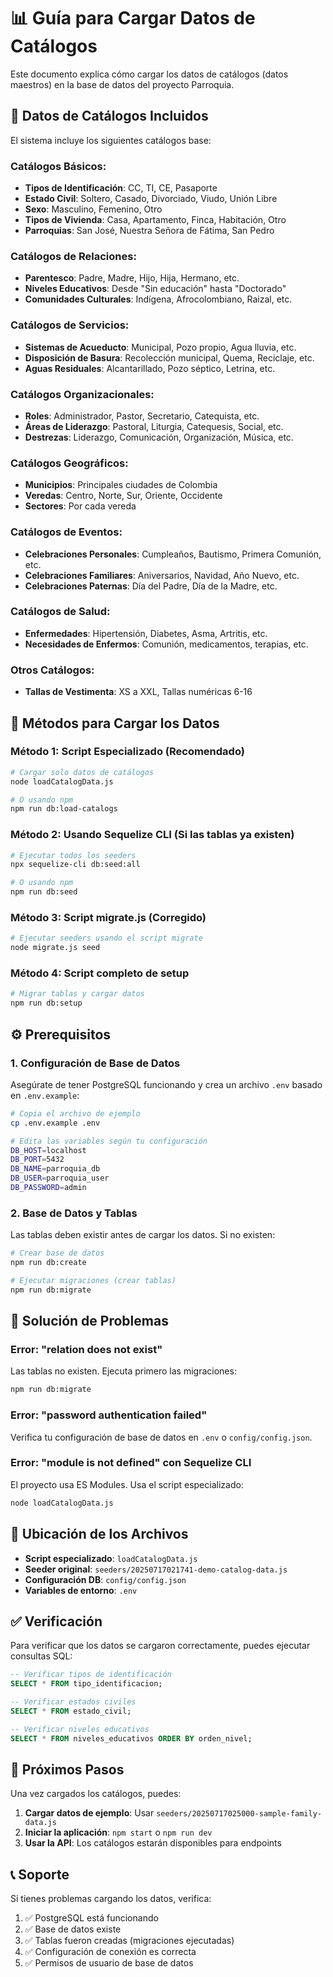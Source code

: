 # 📊 Guía para Cargar Datos de Catálogos

Este documento explica cómo cargar los datos de catálogos (datos maestros) en la base de datos del proyecto Parroquia.

## 🎯 Datos de Catálogos Incluidos

El sistema incluye los siguientes catálogos base:

### **Catálogos Básicos:**
- **Tipos de Identificación**: CC, TI, CE, Pasaporte
- **Estado Civil**: Soltero, Casado, Divorciado, Viudo, Unión Libre
- **Sexo**: Masculino, Femenino, Otro
- **Tipos de Vivienda**: Casa, Apartamento, Finca, Habitación, Otro
- **Parroquias**: San José, Nuestra Señora de Fátima, San Pedro

### **Catálogos de Relaciones:**
- **Parentesco**: Padre, Madre, Hijo, Hija, Hermano, etc.
- **Niveles Educativos**: Desde "Sin educación" hasta "Doctorado"
- **Comunidades Culturales**: Indígena, Afrocolombiano, Raizal, etc.

### **Catálogos de Servicios:**
- **Sistemas de Acueducto**: Municipal, Pozo propio, Agua lluvia, etc.
- **Disposición de Basura**: Recolección municipal, Quema, Reciclaje, etc.
- **Aguas Residuales**: Alcantarillado, Pozo séptico, Letrina, etc.

### **Catálogos Organizacionales:**
- **Roles**: Administrador, Pastor, Secretario, Catequista, etc.
- **Áreas de Liderazgo**: Pastoral, Liturgia, Catequesis, Social, etc.
- **Destrezas**: Liderazgo, Comunicación, Organización, Música, etc.

### **Catálogos Geográficos:**
- **Municipios**: Principales ciudades de Colombia
- **Veredas**: Centro, Norte, Sur, Oriente, Occidente
- **Sectores**: Por cada vereda

### **Catálogos de Eventos:**
- **Celebraciones Personales**: Cumpleaños, Bautismo, Primera Comunión, etc.
- **Celebraciones Familiares**: Aniversarios, Navidad, Año Nuevo, etc.
- **Celebraciones Paternas**: Día del Padre, Día de la Madre, etc.

### **Catálogos de Salud:**
- **Enfermedades**: Hipertensión, Diabetes, Asma, Artritis, etc.
- **Necesidades de Enfermos**: Comunión, medicamentos, terapias, etc.

### **Otros Catálogos:**
- **Tallas de Vestimenta**: XS a XXL, Tallas numéricas 6-16

## 🚀 Métodos para Cargar los Datos

### **Método 1: Script Especializado (Recomendado)**

```bash
# Cargar solo datos de catálogos
node loadCatalogData.js

# O usando npm
npm run db:load-catalogs
```

### **Método 2: Usando Sequelize CLI (Si las tablas ya existen)**

```bash
# Ejecutar todos los seeders
npx sequelize-cli db:seed:all

# O usando npm
npm run db:seed
```

### **Método 3: Script migrate.js (Corregido)**

```bash
# Ejecutar seeders usando el script migrate
node migrate.js seed
```

### **Método 4: Script completo de setup**

```bash
# Migrar tablas y cargar datos
npm run db:setup
```

## ⚙️ Prerequisitos

### **1. Configuración de Base de Datos**

Asegúrate de tener PostgreSQL funcionando y crea un archivo `.env` basado en `.env.example`:

```bash
# Copia el archivo de ejemplo
cp .env.example .env

# Edita las variables según tu configuración
DB_HOST=localhost
DB_PORT=5432
DB_NAME=parroquia_db
DB_USER=parroquia_user
DB_PASSWORD=admin
```

### **2. Base de Datos y Tablas**

Las tablas deben existir antes de cargar los datos. Si no existen:

```bash
# Crear base de datos
npm run db:create

# Ejecutar migraciones (crear tablas)
npm run db:migrate
```

## 🔧 Solución de Problemas

### **Error: "relation does not exist"**
Las tablas no existen. Ejecuta primero las migraciones:
```bash
npm run db:migrate
```

### **Error: "password authentication failed"**
Verifica tu configuración de base de datos en `.env` o `config/config.json`.

### **Error: "module is not defined" con Sequelize CLI**
El proyecto usa ES Modules. Usa el script especializado:
```bash
node loadCatalogData.js
```

## 📁 Ubicación de los Archivos

- **Script especializado**: `loadCatalogData.js`
- **Seeder original**: `seeders/20250717021741-demo-catalog-data.js`
- **Configuración DB**: `config/config.json`
- **Variables de entorno**: `.env`

## ✅ Verificación

Para verificar que los datos se cargaron correctamente, puedes ejecutar consultas SQL:

```sql
-- Verificar tipos de identificación
SELECT * FROM tipo_identificacion;

-- Verificar estados civiles
SELECT * FROM estado_civil;

-- Verificar niveles educativos
SELECT * FROM niveles_educativos ORDER BY orden_nivel;
```

## 🎯 Próximos Pasos

Una vez cargados los catálogos, puedes:

1. **Cargar datos de ejemplo**: Usar `seeders/20250717025000-sample-family-data.js`
2. **Iniciar la aplicación**: `npm start` o `npm run dev`
3. **Usar la API**: Los catálogos estarán disponibles para endpoints

## 📞 Soporte

Si tienes problemas cargando los datos, verifica:

1. ✅ PostgreSQL está funcionando
2. ✅ Base de datos existe
3. ✅ Tablas fueron creadas (migraciones ejecutadas)
4. ✅ Configuración de conexión es correcta
5. ✅ Permisos de usuario de base de datos
